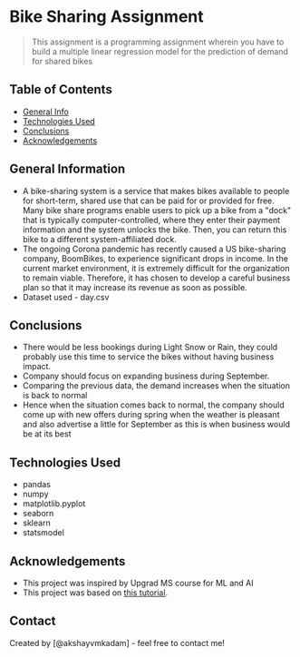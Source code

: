 # Bike Sharing Assignment
> This assignment is a programming assignment wherein you have to build a multiple linear regression model for the prediction of demand for shared bikes


## Table of Contents
* [General Info](#general-information)
* [Technologies Used](#technologies-used)
* [Conclusions](#conclusions)
* [Acknowledgements](#acknowledgements)

<!-- You can include any other section that is pertinent to your problem -->

## General Information
- A bike-sharing system is a service that makes bikes available to people for short-term, shared use that can be paid for or provided for free. Many bike share programs enable users to pick up a bike from a "dock" that is typically computer-controlled, where they enter their payment information and the system unlocks the bike. Then, you can return this bike to a different system-affiliated dock.
- The ongoing Corona pandemic has recently caused a US bike-sharing company, BoomBikes, to experience significant drops in income. In the current market environment, it is extremely difficult for the organization to remain viable. Therefore, it has chosen to develop a careful business plan so that it may increase its revenue as soon as possible.
- Dataset used - day.csv

<!-- You don't have to answer all the questions - just the ones relevant to your project. -->

## Conclusions
- There would be less bookings during Light Snow or Rain, they could probably use this time to service the bikes without having business impact.
- Company should focus on expanding business during September.
- Comparing the previous data, the demand increases when the situation is back to normal
- Hence when the situation comes back to normal, the company should come up with new offers during spring when the weather is pleasant and also advertise a little for September as this is when business would be at its best

<!-- You don't have to answer all the questions - just the ones relevant to your project. -->


## Technologies Used
- pandas
- numpy
- matplotlib.pyplot
- seaborn
- sklearn
- statsmodel

<!-- As the libraries versions keep on changing, it is recommended to mention the version of library used in this project -->

## Acknowledgements
- This project was inspired by Upgrad MS course for ML and AI
- This project was based on [this tutorial](https://www.upgrad.com/masters-in-ml-ai-ljmu/).


## Contact
Created by [@akshayvmkadam] - feel free to contact me!
